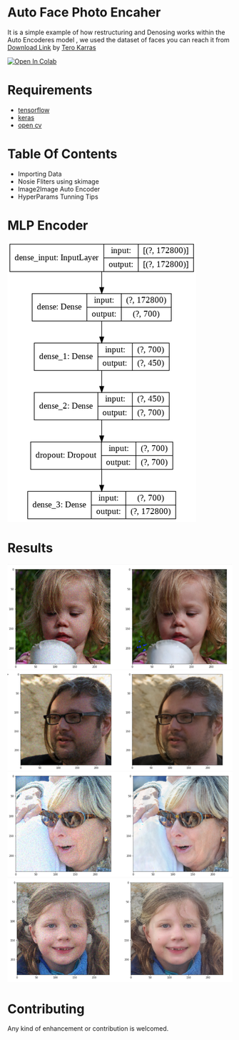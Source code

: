 # Auto Face Photo Encaher 
It is a simple example of how restructuring and Denosing works within the Auto Encoderes model , we used the dataset of faces you can reach it from [Download Link](https://drive.google.com/drive/u/0/folders/1tZUcXDBeOibC6jcMCtgRRz67pzrAHeHL)
by [Tero Karras](https://research.nvidia.com/person/tero-karras)


[![Open In Colab](https://colab.research.google.com/assets/colab-badge.svg)](https://colab.research.google.com/github/loaiabdalslam/FC/blob/master/face-enhancer%E2%80%8F.ipynb)


# Requirements
- [tensorflow](tensorflow.org)
- [keras](http://keras.io/) 
- [open cv](https://pypi.org/project/opencv-python/) 

# Table Of Contents
-  Importing Data
-  Nosie Fliters using skimage
-  Image2Image Auto Encoder
-  HyperParams Tunning Tips


# MLP Encoder
![Results](./media/model.png)



# Results
![Results](./media/res1.png)
![Results](./media/res2.png)
![Results](./media/res3.png)
![Results](./media/res4.png)




# Contributing
Any kind of enhancement or contribution is welcomed.





